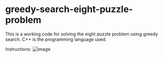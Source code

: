 # greedy-search-eight-puzzle-problem

This is a working code for solving the eight puzzle problem using greedy search. C++ is the programming language used.

Instructions:
![image](https://user-images.githubusercontent.com/69174836/151368349-fbb1877d-a3df-4ef9-8cb7-c7df3f3fc732.png)

